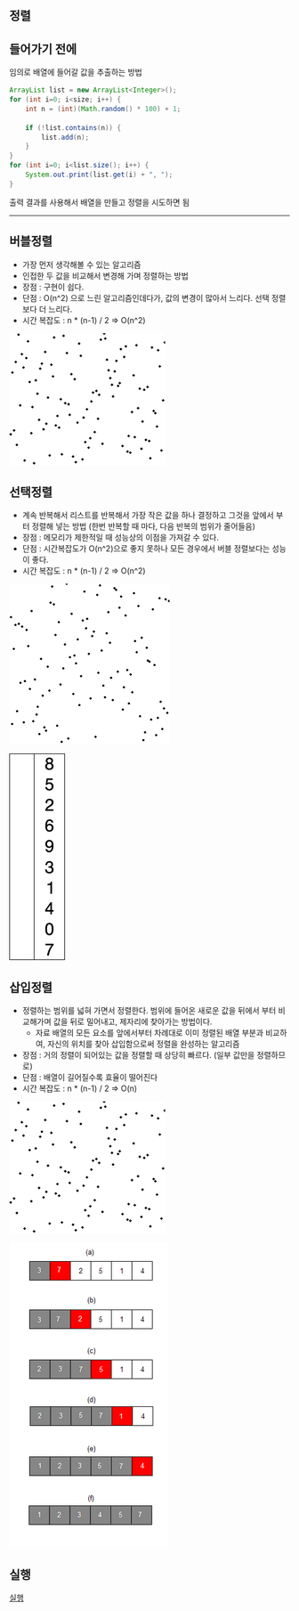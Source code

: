 정렬
-

들어가기 전에
-

임의로 배열에 들어갈 값을 추출하는 방법
```java
ArrayList list = new ArrayList<Integer>();
for (int i=0; i<size; i++) {
    int n = (int)(Math.random() * 100) + 1;

    if (!list.contains(n)) {
        list.add(n);
    }
}
for (int i=0; i<list.size(); i++) {
    System.out.print(list.get(i) + ", ");
}
```

출력 결과를 사용해서 배열을 만들고 정렬을 시도하면 됨

---


버블정렬
-
* 가장 먼저 생각해볼 수 있는 알고리즘
* 인접한 두 값을 비교해서 변경해 가며 정렬하는 방법
* 장점 : 구현이 쉽다.
* 단점 : O(n^2) 으로 느린 알고리즘인데다가, 값의 변경이 많아서 느리다. 선택 정렬보다 더 느리다.
* 시간 복잡도 : n * (n-1) / 2 => O(n^2)

![버블정렬](./버블정렬.gif)

선택정렬
-
* 계속 반복해서 리스트를 반복해서 가장 작은 값을 하나 결정하고 그것을 앞에서 부터 정렬해 넣는 방법 (한번 반복할 때 마다, 다음 반복의 범위가 줄어들음)
* 장점 : 메모리가 제한적일 때 성능상의 이점을 가져갈 수 있다.
* 단점 : 시간복잡도가 O(n^2)으로 좋지 못하나 모든 경우에서 버블 정렬보다는 성능이 좋다.
* 시간 복잡도 : n * (n-1) / 2 => O(n^2)

![선택정렬](./선택정렬.gif)

![선택정렬](./선택정렬_1.gif)

삽입정렬
-
* 정렬하는 범위를 넓혀 가면서 정렬한다. 범위에 들어온 새로운 값을 뒤에서 부터 비교해가며 값을 뒤로 밀어내고, 제자리에 찾아가는 방법이다.
   - 자료 배열의 모든 요소를 앞에서부터 차례대로 이미 정렬된 배열 부분과 비교하여, 자신의 위치를 찾아 삽입함으로써 정렬을 완성하는 알고리즘
* 장점 : 거의 정렬이 되어있는 값을 정렬할 때 상당히 빠르다. (일부 값만을 정렬하므로)
* 단점 : 배열이 길어질수록 효율이 떨어진다
* 시간 복잡도 : n * (n-1) / 2 => O(n)

![삽입정렬](./삽입정렬.gif)

![삽입정렬](./삽입정렬_1.png)


실행
-
[실행](./Sort.java) 

